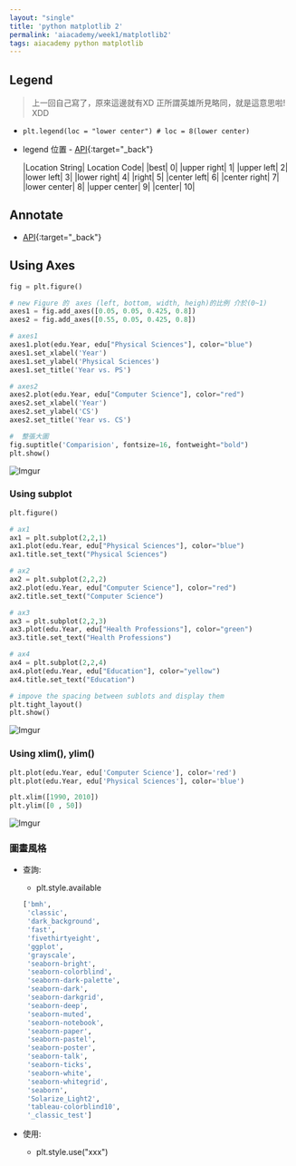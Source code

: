 ```yaml
---
layout: "single"
title: 'python matplotlib 2'
permalink: 'aiacademy/week1/matplotlib2'
tags: aiacademy python matplotlib
---
```


## Legend 
   > 上一回自己寫了，原來這邊就有XD 正所謂英雄所見略同，就是這意思啦! XDD

   - `plt.legend(loc = "lower center") # loc = 8(lower center)`
   
   -  legend 位置 - [API](https://matplotlib.org/3.1.1/api/_as_gen/matplotlib.pyplot.legend.html){:target="_back"}

      |Location String| Location Code|
      |best|           	0|
      |upper right|           	1|
      |upper left|           	2|
      |lower left|           	3|
      |lower right|           	4|
      |right|           	5|
      |center left|           	6|
      |center right|           	7|
      |lower center|           	8|
      |upper center|           	9|
      |center|           	10|


## Annotate

  - [API](https://matplotlib.org/3.1.1/api/_as_gen/matplotlib.pyplot.annotate.html){:target="_back"}


## Using Axes

   ~~~python
   fig = plt.figure()
   
   # new Figure 的　axes (left, bottom, width, heigh)的比例 介於(0~1)
   axes1 = fig.add_axes([0.05, 0.05, 0.425, 0.8])
   axes2 = fig.add_axes([0.55, 0.05, 0.425, 0.8])
   
   # axes1
   axes1.plot(edu.Year, edu["Physical Sciences"], color="blue")
   axes1.set_xlabel('Year')
   axes1.set_ylabel('Physical Sciences')
   axes1.set_title('Year vs. PS')
   
   # axes2
   axes2.plot(edu.Year, edu["Computer Science"], color="red")
   axes2.set_xlabel('Year')
   axes2.set_ylabel('CS')
   axes2.set_title('Year vs. CS')
   
   #  整張大圖
   fig.suptitle('Comparision', fontsize=16, fontweight="bold")
   plt.show()
   ~~~

   ![Imgur](https://i.imgur.com/83SHT3W.gif)


### Using subplot

   ~~~python
   plt.figure()
   
   # ax1
   ax1 = plt.subplot(2,2,1)
   ax1.plot(edu.Year, edu["Physical Sciences"], color="blue")
   ax1.title.set_text("Physical Sciences")
   
   # ax2
   ax2 = plt.subplot(2,2,2)
   ax2.plot(edu.Year, edu["Computer Science"], color="red")
   ax2.title.set_text("Computer Science")
   
   # ax3
   ax3 = plt.subplot(2,2,3)
   ax3.plot(edu.Year, edu["Health Professions"], color="green")
   ax3.title.set_text("Health Professions")
   
   # ax4
   ax4 = plt.subplot(2,2,4)
   ax4.plot(edu.Year, edu["Education"], color="yellow")
   ax4.title.set_text("Education")
   
   # impove the spacing between sublots and display them
   plt.tight_layout()
   plt.show()
   ~~~

   ![Imgur](https://i.imgur.com/ywp4tjO.gif)

### Using xlim(), ylim()

   ~~~python
   plt.plot(edu.Year, edu['Computer Science'], color='red')
   plt.plot(edu.Year, edu['Physical Sciences'], color='blue')
   
   plt.xlim([1990, 2010])
   plt.ylim([0 , 50])
   ~~~
   
   ![Imgur](https://i.imgur.com/c1417jT.gif)

### 圖畫風格
 - 查詢:
    - plt.style.available
    ~~~python
    ['bmh',
     'classic',
     'dark_background',
     'fast',
     'fivethirtyeight',
     'ggplot',
     'grayscale',
     'seaborn-bright',
     'seaborn-colorblind',
     'seaborn-dark-palette',
     'seaborn-dark',
     'seaborn-darkgrid',
     'seaborn-deep',
     'seaborn-muted',
     'seaborn-notebook',
     'seaborn-paper',
     'seaborn-pastel',
     'seaborn-poster',
     'seaborn-talk',
     'seaborn-ticks',
     'seaborn-white',
     'seaborn-whitegrid',
     'seaborn',
     'Solarize_Light2',
     'tableau-colorblind10',
     '_classic_test']
    ~~~

- 使用:
   - plt.style.use("xxx")
